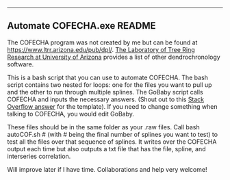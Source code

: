 ----
Automate COFECHA.exe README
----

The COFECHA program was not created by me but can be found at <https://www.ltrr.arizona.edu/pub/dpl/>. [The Laboratory of Tree Ring Research at University of Arizona](https://ltrr.arizona.edu/resources) provides a list of other dendrochronology software.

This is a bash script that you can use to automate COFECHA. The bash script contains two nested for loops: one for the files you want to pull up and the other to run through multiple splines. The GoBaby script calls COFECHA and inputs the necessary answers. (Shout out to this [Stack Overflow answer](https://stackoverflow.com/questions/41883729/how-to-run-exe-with-inputs-on-terminal-in-unix-linux) for the template). If you need to change something when talking to COFECHA, you would edit GoBaby. 

These files should be in the same folder as your .raw files. Call bash autoCOF.sh # (with # being the final number of splines you want to test) to test all the files over that sequence of splines. It writes over the COFECHA output each time but also outputs a txt file that has the file, spline, and interseries correlation. 

Will improve later if I have time. Collaborations and help very welcome!
